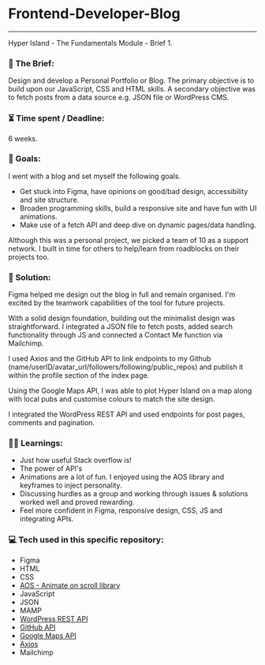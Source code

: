 # Frontend-Developer-Blog

---

Hyper Island - The Fundamentals Module - Brief 1.

### :open_file_folder: The Brief:

Design and develop a Personal Portfolio or Blog. The primary objective is to build upon our JavaScript, CSS and HTML skills. A secondary objective was to fetch posts from a data source e.g. JSON file or WordPress CMS.

### :hourglass_flowing_sand: Time spent / Deadline:

6 weeks.

### :dart: Goals:

I went with a blog and set myself the following goals.

- Get stuck into Figma, have opinions on good/bad design, accessibility and site structure.
- Broaden programming skills, build a responsive site and have fun with UI animations.
- Make use of a fetch API and deep dive on dynamic pages/data handling.

Although this was a personal project, we picked a team of 10 as a support network. I built in time for others to help/learn from roadblocks on their projects too.

### :mechanical_arm: Solution:

Figma helped me design out the blog in full and remain organised. I'm excited by the teamwork capabilities of the tool for future projects.

With a solid design foundation, building out the minimalist design was straightforward. I integrated a JSON file to fetch posts, added search functionality through JS and connected a Contact Me function via Mailchimp.

I used Axios and the GitHub API to link endpoints to my Github (name/userID/avatar_url/followers/following/public_repos) and publish it within the profile section of the index page.

Using the Google Maps API, I was able to plot Hyper Island on a map along with local pubs and customise colours to match the site design.

I integrated the WordPress REST API and used endpoints for post pages, comments and pagination.

### :man_student: Learnings:

- Just how useful Stack overflow is!
- The power of API's
- Animations are a lot of fun. I enjoyed using the AOS library and keyframes to inject personality.
- Discussing hurdles as a group and working through issues & solutions worked well and proved rewarding.
- Feel more confident in Figma, responsive design, CSS, JS and integrating APIs.

### :computer: Tech used in this specific repository:

- Figma
- HTML
- CSS
- [AOS - Animate on scroll library](https://github.com/michalsnik/aos)
- JavaScript
- JSON
- MAMP
- [WordPress REST API](https://developer.wordpress.org/rest-api/#using-the-wordpress-rest-api)
- [GitHub API](https://docs.github.com/en/rest/overview)
- [Google Maps API](https://developers.google.com/maps)
- [Axios](https://axios-http.com/docs/api_intro)
- Mailchimp
